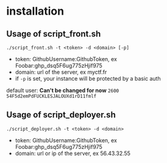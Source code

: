 # installation

## Usage of script_front.sh

`./script_front.sh -t <token> -d <domain> [-p]`

- token: GithubUsername:GithubToken, ex Foobar:ghp_dsq5F6ug775zHjif975
- domain: url of the server, ex myctf.fr
- if `-p` is set, your instance will be protected by a basic auth

default user: **Can't be changed for now**
`2600`
`54F5d2emPdFUCKLESJALOUXd1rD11fmlf`

  ## Usage of script_deployer.sh

`./script_deployer.sh -t <token> -d <domain>`

- token: GithubUsername:GithubToken, ex Foobar:ghp_dsq5F6ug775zHjif975
- domain: url or ip of the server, ex 56.43.32.55
